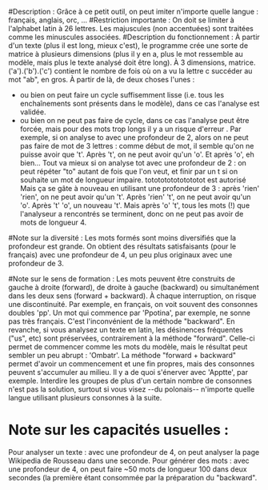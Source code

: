 #Description :
Grâce à ce petit outil, on peut imiter n'importe quelle langue : français, anglais, orc, ... 
#Restriction importante :
On doit se limiter à l'alphabet latin à 26 lettres. Les majuscules (non accentuées) sont traitées comme les minuscules associées.
#Description du fonctionnement :
À partir d'un texte (plus il est long, mieux c'est), le programme crée une sorte de matrice à plusieurs dimensions (plus il y en a, plus le mot ressemble au modèle, mais plus le texte analysé doit être long). À 3 dimensions, matrice.('a').('b').('c') contient le nombre de fois où on a vu la lettre c succéder au mot "ab", en gros. À partir de là, de deux choses l'unes :
* ou bien on peut faire un cycle suffisemment lisse (i.e. tous les enchaînements sont présents dans le modèle), dans ce cas l'analyse est validée.
* ou bien on ne peut pas faire de cycle, dans ce cas l'analyse peut être forcée, mais pour des mots trop longs il y a un risque d'erreur . 
Par exemple, si on analyse
    to
avec une profondeur de 2, alors on ne peut pas faire de mot de 3 lettres : comme début de mot, il semble qu'on ne puisse avoir que 't'. Après 't', on ne peut avoir qu'un 'o'. Et après 'o', eh bien...
Tout va mieux si on analyse
     tot
avec une profondeur de 2 : on peut répéter "to" autant de fois que l'on veut, et finir par un t si on souhaite un mot de longueur impaire. 
     tototototototototot est autorisé
Mais ça se gâte à nouveau en utilisant une profondeur de 3 : après 'rien' 'rien', on ne peut avoir qu'un 't'. Après 'rien' 't', on ne peut avoir qu'un 'o'. Après 't' 'o', un nouveau 't'. Mais après 'o' 't', tous les mots (!) que l'analyseur a rencontrés se terminent, donc on ne peut pas avoir de mots de longueur 4.

#Note sur la diversité :
Les mots formés sont moins diversifiés que la profondeur est grande. On obtient des résultats satisfaisants (pour le français) avec une profondeur de 4, un peu plus originaux avec une profondeur de 3.

#Note sur le sens de formation :
Les mots peuvent être construits de gauche à droite (forward), de droite à gauche (backward) ou simultanément dans les deux sens (forward + backward). À chaque interruption, on risque une discontinuité. Par exemple, en français, on voit souvent des consonnes doubles 'pp'. Un mot qui commence par 'Ppotina', par exemple, ne sonne pas très français. C'est l'inconvénient de la méthode "backward". En revanche, si vous analysez un texte en latin, les désinences fréquentes ("us", etc) sont préservées, contrairement à la méthode "forward". Celle-ci permet de commencer comme les mots du modèle, mais le résultat peut sembler un peu abrupt : 'Ombatr'. La méthode "forward + backward" permet d'avoir un commencement et une fin propres, mais des consonnes peuvent s'accumuler au milieu. Il y a de quoi s'énerver avec 'Apptte', par exemple. Interdire les groupes de plus d'un certain nombre de consonnes n'est pas la solution, surtout si vous visez --du polonais-- n'importe quelle langue utilisant plusieurs consonnes à la suite.

# Note sur les capacités usuelles :
Pour analyser un texte : avec une profondeur de 4, on peut analyser la page Wikipedia de Rousseau dans une seconde.
Pour générer des mots : avec une profondeur de 4, on peut faire ~50 mots de longueur 100 dans deux secondes (la première étant consommée par la préparation du "backward".
